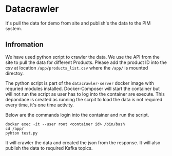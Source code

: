 # Datacrawler
It's pull the data for demo from site and publish's the data to the PIM system.

## Infromation 
We have used python script to crawler the data. We use the API from the site to pull the data for different Products. Please add the product ID into the csv at location `/app/products_list.csv` where the `/app/` is mounted directoy. 

The python script is part of the `datacrawler-server` docker image with requried modules installed. 
Docker-Composer will start the container but will not run the script as user has to log into the container are execute.
This depandace is created as running the scrpit to load the data is not required every time, it's one time activity.

Below are the commands login into the container and run the script.
```
docker exec -it --user root <container id> /bin/bash
cd /app/
pyhton test.py
```

It will crawler the data and created the json from the response. It will also publish the data to required Kafka topics.
